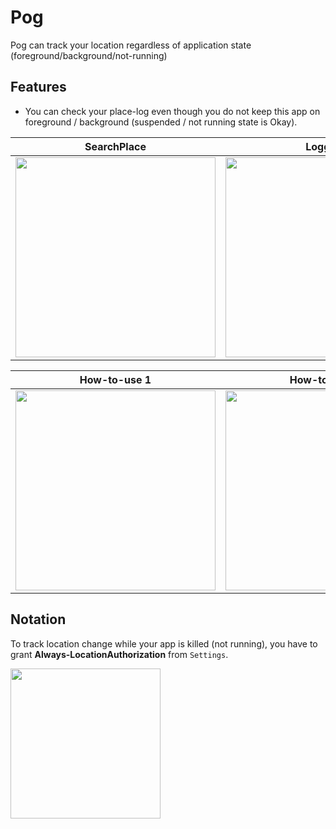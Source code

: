 # Pog
Pog can track your location regardless of application state (foreground/background/not-running)


## Features

- You can check your place-log even though you do not keep this app on foreground / background (suspended / not running state is Okay).

|SearchPlace|Logging|Settings|
|---|---|---|
|<img src="https://user-images.githubusercontent.com/44002126/175821029-1c090772-fdb9-4a46-838f-8040030b212f.PNG" width=320px>|<img src="https://user-images.githubusercontent.com/44002126/175821035-a6619613-a7fa-4b11-b600-3e29edf007be.PNG" width=320px>|<img src="https://user-images.githubusercontent.com/44002126/175821037-ce47e3d0-7c8d-4016-ad8f-eefc4da2e30b.PNG" width=320px>|


|How-to-use 1| How-to-use 2|How-to-use 3|
|---|---|---|
|<img src="https://user-images.githubusercontent.com/44002126/175821039-ecebfb41-523d-45d9-9dc1-1f7d58e173a0.PNG" width=320px>|<img src="https://user-images.githubusercontent.com/44002126/175821125-df1ba00f-4381-47bb-91bb-7054db5b5a0f.PNG" width=320px>|<img src="https://user-images.githubusercontent.com/44002126/175821132-3fd48600-fc99-43c0-bd0d-3316def02302.PNG" width=320px>|



## Notation

To track location change while your app is killed (not running), you have to grant **Always-LocationAuthorization** from `Settings`.

<img src="https://user-images.githubusercontent.com/44002126/175754437-dcb2cc4a-f468-4715-9b67-d09a52330714.PNG" width=240px>
